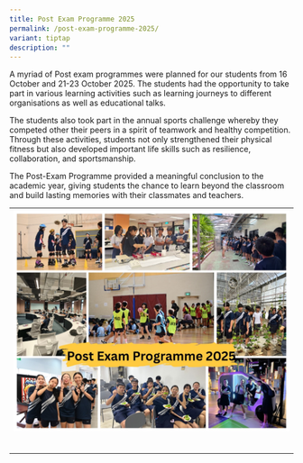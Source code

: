 ```yaml
---
title: Post Exam Programme 2025
permalink: /post-exam-programme-2025/
variant: tiptap
description: ""
---
```

<p>A myriad of Post exam programmes were planned for our students from 16
October and 21-23 October 2025. The students had the opportunity to take
part in various learning activities such as learning journeys to different
organisations as well as educational talks.</p>
<p>The students also took part in the annual sports challenge whereby they
competed other their peers in a spirit of teamwork and healthy competition.
Through these activities, students not only strengthened their physical
fitness but also developed important life skills such as resilience, collaboration,
and sportsmanship.</p>
<p>The Post-Exam Programme provided a meaningful conclusion to the academic
year, giving students the chance to learn beyond the classroom and build
lasting memories with their classmates and teachers.</p>
<table style="minWidth: 25px">
<colgroup>
<col>
</colgroup>
<tbody>
<tr>
<th rowspan="1" colspan="1">
<div class="isomer-image-wrapper">
<img style="width: 100%" height="auto" width="100%" alt="" src="/images/Aboutus/Post_Exam_Programme_25_1.jpg">
</div>
<p></p>
</th>
</tr>
<tr>
<td rowspan="1" colspan="1">
<p></p>
</td>
</tr>
</tbody>
</table>
<p></p>